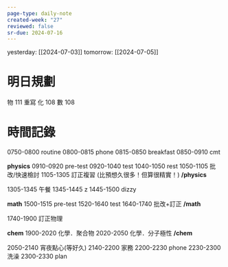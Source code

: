 ```yaml
---
page-type: daily-note
created-week: "27"
reviewed: false
sr-due: 2024-07-16
---
```

yesterday: [[2024-07-03]]
tomorrow: [[2024-07-05]]

# 明日規劃
物 111 重寫
化 108
數 108
# 時間記錄
0750-0800 routine
0800-0815 phone
0815-0850 breakfast
0850-0910 cmt

**physics**
0910-0920 pre-test
0920-1040 test
1040-1050 rest
1050-1105 批改/快速檢討
1105-1305 訂正複習 (比預想久很多！但算很精實！)
**/physics**

1305-1345 午餐
1345-1445 z 
1445-1500 dizzy

**math**
1500-1515 pre-test
1520-1640 test
1640-1740 批改+訂正
**/math**

1740-1900 訂正物理

**chem**
1900-2020 化學．聚合物
2020-2050 化學．分子極性
**/chem**

2050-2140 宵夜點心(等好久)
2140-2200 家務
2200-2230 phone
2230-2300 洗澡
2300-2330 plan

